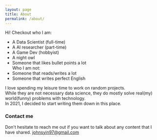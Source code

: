```yaml
---
layout: page
title: About
permalink: /about/
---
```


Hi! Checkout who I am:
- A Data Scientist (full-time)
- A AI researcher (part-time)
- A Game Dev (hobbyist)
- A night owl
- Someone that likes bullet points a lot  
Who I am not:
- Someone that reads/writes a lot
- Someone that writes perfect English

I love spending my leisure time to work on random projects.  
While they are not necessary data science, they do mostly solve real(my) world(funny) problems with technology.  
In 2021, I decided to start writing them down in this place.

### Contact me

Don't hesitate to reach me out if you want to talk about any content that I have shared.
[johnsyin97@gmail.com](mailto:email@domain.com)